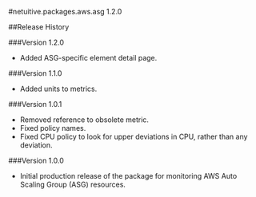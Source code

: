 #netuitive.packages.aws.asg 1.2.0

##Release History

###Version 1.2.0

* Added ASG-specific element detail page.

###Version 1.1.0

* Added units to metrics.

###Version 1.0.1

* Removed reference to obsolete metric.
* Fixed policy names.
* Fixed CPU policy to look for upper deviations in CPU, rather than any deviation.

###Version 1.0.0

* Initial production release of the package for monitoring AWS Auto Scaling Group (ASG) resources.